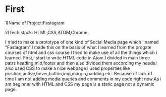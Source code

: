 # First
1)Name of Project:Fastagram

2)Tech stack: HTML,CSS,ATOM,Chrome.

 I tried to make a prototype of one kind of Social Media page which i named "Fastagram".I made this on the basis of what
 I learned from the progate courses of html and css course.I tried to make use of all the things which i learned. 
 First,I start to write HTML code in Atom.I divided in main three patrs heading,mid,footer and then also divided them according my
 needs.I also used CSS to make a nice webpage.I used properties like position,active,hover,button,img,margin,padding etc.
 Because of lack of time I am not adding media queries and comments in my code right now.As i am beginner with HTML and CSS my page 
 is a static page not a dynamic page. 
 
 
